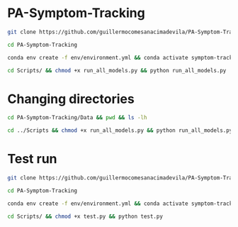 # PA-Symptom-Tracking

```bash
git clone https://github.com/guillermocomesanacimadevila/PA-Symptom-Tracking.git
```

```bash
cd PA-Symptom-Tracking
```

```bash
conda env create -f env/environment.yml && conda activate symptom-tracking
```

```bash
cd Scripts/ && chmod +x run_all_models.py && python run_all_models.py 
```

# Changing directories

```bash
cd PA-Symptom-Tracking/Data && pwd && ls -lh
```

```bash
cd ../Scripts && chmod +x run_all_models.py && python run_all_models.py 
```

# Test run

```bash
git clone https://github.com/guillermocomesanacimadevila/PA-Symptom-Tracking.git
```

```bash
cd PA-Symptom-Tracking
```

```bash
conda env create -f env/environment.yml && conda activate symptom-tracking
```

```bash
cd Scripts/ && chmod +x test.py && python test.py 
```
